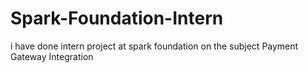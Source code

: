 # Spark-Foundation-Intern
i have done intern project at spark foundation on the subject Payment Gateway Integration
